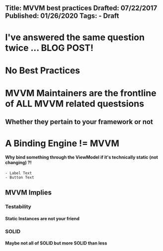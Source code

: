 Title: MVVM best practices
Drafted: 07/22/2017
Published: 01/26/2020
Tags:
    - Draft
---

# I've answered the same question twice ... BLOG POST!

# No Best Practices

# MVVM Maintainers are the frontline of ALL MVVM related questsions
## Whether they pertain to your framework or not

# A Binding Engine != MVVM

#### Why bind something through the ViewModel if it's technically static (not changing) ?!
    - Label Text
    - Button Text


## MVVM Implies

### Testability
#### Static Instances are not your friend

### SOLID
#### Maybe not all of SOLID but more SOLID than less